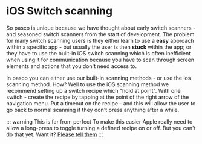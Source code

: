 # iOS Switch scanning 

So pasco is unique because we have thought about early switch scanners - and seasoned switch scanners from the start of development. The problem for many switch scanning users is they either learn to use a **easy** approach within a specific app - but usually the user is then **stuck** within the app; or they have to use the built-in iOS switch scanning which is often inefficient when using it for communication because you have to scan through screen elements and actions that you don't need access to. 

In pasco you can either use our built-in scanning methods - or use the ios scanning method. How? Well to use the iOS scanning method we recommend setting up a switch recipe which "hold at point". With one switch - create the recipe by tapping at the point of the right arrow of the navigation menu. Put a timeout on the recipe - and this will allow the user to go back to normal scanning if they don't press anything after a while. 

::: warning This is far from perfect
To make this easier Apple really need to allow a long-press to toggle turning a defined recipe on or off. But you can't do that yet. Want it? [Please tell them](http://bugreport.apple.com) 
:::